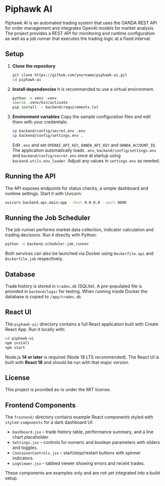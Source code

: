 # Piphawk AI

Piphawk AI is an automated trading system that uses the OANDA REST API for order management and integrates OpenAI models for market analysis. The project provides a REST API for monitoring and runtime configuration as well as a job runner that executes the trading logic at a fixed interval.

## Setup

1. **Clone the repository**
   ```bash
   git clone https://github.com/yourname/piphawk-ai.git
   cd piphawk-ai
   ```
2. **Install dependencies**
   It is recommended to use a virtual environment.
   ```bash
   python -m venv .venv
   source .venv/bin/activate
   pip install -r backend/requirements.txt
   ```
3. **Environment variables**
   Copy the sample configuration files and edit them with your credentials:
   ```bash
   cp backend/config/secret.env .env
   cp backend/config/settings.env .
   ```
   Edit `.env` and set `OPENAI_API_KEY`, `OANDA_API_KEY` and `OANDA_ACCOUNT_ID`.
   The application automatically loads `.env`, `backend/config/settings.env` and
   `backend/config/secret.env` once at startup using `backend.utils.env_loader`.
   Adjust any values in `settings.env` as needed.

## Running the API

The API exposes endpoints for status checks, a simple dashboard and runtime settings. Start it with Uvicorn:
```bash
uvicorn backend.api.main:app --host 0.0.0.0 --port 8080
```

## Running the Job Scheduler

The job runner performs market data collection, indicator calculation and trading decisions. Run it directly with Python:
```bash
python -m backend.scheduler.job_runner
```

Both services can also be launched via Docker using `Dockerfile.api` and `Dockerfile.job` respectively.

## Database

Trade history is stored in `trades.db` (SQLite). A pre-populated file is provided in `backend/logs/` for testing. When running inside Docker the database is copied to `/app/trades.db`.

## React UI

The `piphawk-ui/` directory contains a full React application built with Create React App. Run it locally with:

```bash
cd piphawk-ui
npm install
npm start
```

Node.js **14 or later** is required (Node 18 LTS recommended). The React UI is
built with **React 18** and should be run with that major version.

## License

This project is provided as-is under the MIT license.

## Frontend Components

The `frontend/` directory contains example React components styled with `styled-components` for a dark dashboard UI:

- `Dashboard.jsx` – trade history table, performance summary, and a line chart placeholder.
- `Settings.jsx` – controls for numeric and boolean parameters with sliders and toggles.
- `ContainerControls.jsx` – start/stop/restart buttons with spinner indicators.
- `LogViewer.jsx` – tabbed viewer showing errors and recent trades.

These components are examples only and are not yet integrated into a build setup.


